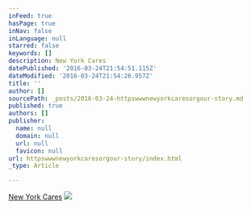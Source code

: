 ```yaml
---
inFeed: true
hasPage: true
inNav: false
inLanguage: null
starred: false
keywords: []
description: New York Cares
datePublished: '2016-03-24T21:54:51.115Z'
dateModified: '2016-03-24T21:54:26.957Z'
title: ''
author: []
sourcePath: _posts/2016-03-24-httpswwwnewyorkcaresorgour-story.md
published: true
authors: []
publisher:
  name: null
  domain: null
  url: null
  favicon: null
url: httpswwwnewyorkcaresorgour-story/index.html
_type: Article

---
```

[New York Cares][0]
![](https://the-grid-user-content.s3-us-west-2.amazonaws.com/ba5f3fa6-3240-4bf3-b148-794ce4d17750.jpg)

[0]: https://www.newyorkcares.org/our-story